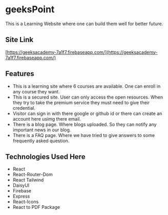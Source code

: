 # geeksPoint

This is a Learning Website where one can build them well for better future.

## Site Link

[https://geeksacademy-7a1f7.firebaseapp.com/](https://geeksacademy-7a1f7.firebaseapp.com/)
## Features

- This is a learning site where 6 courses are available. One can enroll in any course they want.
- This is a secured site. User can only access the open resources. When they try to take the premium service they must need to give their credential.
- Visitor can sign in with there google or github id or there can create an account here usimg there email.
- There is a blog page. Where blogs uploaded. So they can notify any important news in our blog.
- There is a FAQ page. Where we have tried to give answers to some frequently asked question.

## Technologies Used Here

- React
- React-Router-Dom
- React Tailwind
- DaisyUI
- Firebase
- Express
- React-Icons
- React to PDF Package
